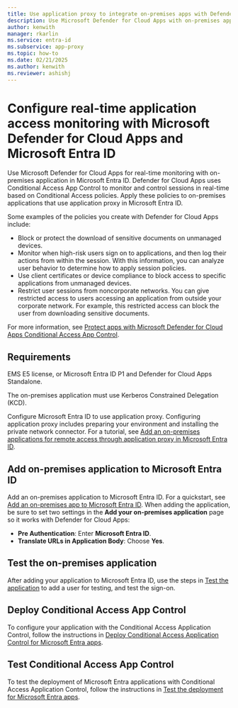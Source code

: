 ```yaml
---
title: Use application proxy to integrate on-premises apps with Defender for Cloud Apps
description: Use Microsoft Defender for Cloud Apps with on-premises applications in Microsoft Entra ID. Use the Defender for Cloud Apps Conditional Access App Control to monitor and control sessions in real-time based on Conditional Access policies. You apply these policies to on-premises applications that use application proxy in Microsoft Entra ID.
author: kenwith
manager: rkarlin
ms.service: entra-id
ms.subservice: app-proxy
ms.topic: how-to
ms.date: 02/21/2025
ms.author: kenwith
ms.reviewer: ashishj
---
```


# Configure real-time application access monitoring with Microsoft Defender for Cloud Apps and Microsoft Entra ID
Use Microsoft Defender for Cloud Apps for real-time monitoring with on-premises application in Microsoft Entra ID. Defender for Cloud Apps uses Conditional Access App Control to monitor and control sessions in real-time based on Conditional Access policies. Apply these policies to on-premises applications that use application proxy in Microsoft Entra ID.

Some examples of the policies you create with Defender for Cloud Apps include:

- Block or protect the download of sensitive documents on unmanaged devices.
- Monitor when high-risk users sign on to applications, and then log their actions from within the session. With this information, you can analyze user behavior to determine how to apply session policies.
- Use client certificates or device compliance to block access to specific applications from unmanaged devices.
- Restrict user sessions from noncorporate networks. You can give restricted access to users accessing an application from outside your corporate network. For example, this restricted access can block the user from downloading sensitive documents.

For more information, see [Protect apps with Microsoft Defender for Cloud Apps Conditional Access App Control](/defender-cloud-apps/proxy-intro-aad).

## Requirements

EMS E5 license, or Microsoft Entra ID P1 and Defender for Cloud Apps Standalone.

The on-premises application must use Kerberos Constrained Delegation (KCD).

Configure Microsoft Entra ID to use application proxy. Configuring application proxy includes preparing your environment and installing the private network connector. For a tutorial, see [Add an on-premises applications for remote access through application proxy in Microsoft Entra ID](~/identity/app-proxy/application-proxy-add-on-premises-application.md). 

<a name='add-on-premises-application-to-azure-ad'></a>

## Add on-premises application to Microsoft Entra ID

Add an on-premises application to Microsoft Entra ID. For a quickstart, see [Add an on-premises app to Microsoft Entra ID](~/identity/app-proxy/application-proxy-add-on-premises-application.md). When adding the application, be sure to set two settings in the **Add your on-premises application** page so it works with Defender for Cloud Apps:

- **Pre Authentication**: Enter **Microsoft Entra ID**.
- **Translate URLs in Application Body**: Choose **Yes**.

## Test the on-premises application

After adding your application to Microsoft Entra ID, use the steps in [Test the application](~/identity/app-proxy/application-proxy-add-on-premises-application.md#test-the-application) to add a user for testing, and test the sign-on. 

## Deploy Conditional Access App Control

To configure your application with the Conditional Access Application Control, follow the instructions in [Deploy Conditional Access Application Control for Microsoft Entra apps](/defender-cloud-apps/proxy-deployment-aad).


## Test Conditional Access App Control

To test the deployment of Microsoft Entra applications with Conditional Access Application Control, follow the instructions in [Test the deployment for Microsoft Entra apps](/defender-cloud-apps/proxy-deployment-aad).
